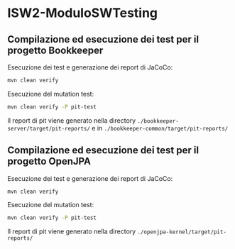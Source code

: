 # ISW2-ModuloSWTesting

## Compilazione ed esecuzione dei test per il progetto Bookkeeper

Esecuzione dei test e generazione dei report di JaCoCo:
```bash
mvn clean verify
```

Esecuzione del mutation test:
```bash
mvn clean verify -P pit-test
```
Il report di pit viene generato nella directory ```./bookkeeper-server/target/pit-reports/``` e in  ```./bookkeeper-common/target/pit-reports/```

## Compilazione ed esecuzione dei test per il progetto OpenJPA

Esecuzione dei test e generazione dei report di JaCoCo:
```bash
mvn clean verify
```

Esecuzione del mutation test:
```bash
mvn clean verify -P pit-test
```
Il report di pit viene generato nella directory ```./openjpa-kernel/target/pit-reports/```
